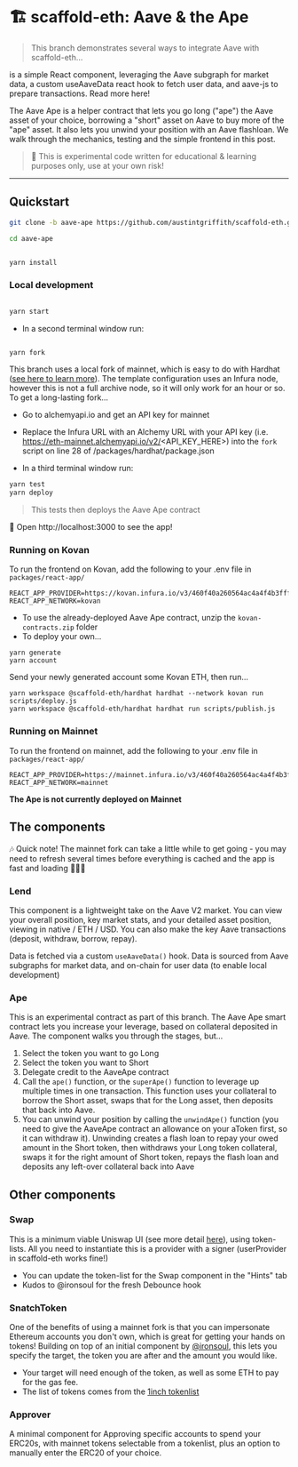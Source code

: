# 🏗 scaffold-eth: Aave & the Ape

> This branch demonstrates several ways to integrate Aave with scaffold-eth...

<Lend/> is a simple React component, leveraging the Aave subgraph for market data, a custom useAaveData react hook to fetch user data, and aave-js to prepare transactions. Read more here!

The Aave Ape is a helper contract that lets you go long ("ape") the Aave asset of your choice, borrowing a "short" asset on Aave to buy more of the "ape" asset. It also lets you unwind your position with an Aave flashloan. We walk through the mechanics, testing and the simple <Ape/> frontend in this post.

> 🚨 This is experimental code written for educational & learning purposes only, use at your own risk!

---

## Quickstart

```bash
git clone -b aave-ape https://github.com/austintgriffith/scaffold-eth.git aave-ape

cd aave-ape
```

```bash

yarn install

```

### Local development

```bash

yarn start

```

- In a second terminal window run:

```bash

yarn fork

```
This branch uses a local fork of mainnet, which is easy to do with Hardhat ([see here to learn more](https://hardhat.org/guides/mainnet-forking.html)). The template configuration uses an Infura node, however this is not a full archive node, so it will only work for an hour or so. To get a long-lasting fork...
- Go to alchemyapi.io and get an API key for mainnet
- Replace the Infura URL with an Alchemy URL with your API key (i.e. https://eth-mainnet.alchemyapi.io/v2/<API_KEY_HERE>) into the `fork` script on line 28 of /packages/hardhat/package.json

- In a third terminal window run:

```bash
yarn test
yarn deploy

```
> This tests then deploys the Aave Ape contract

📱 Open http://localhost:3000 to see the app!

### Running on Kovan
To run the frontend on Kovan, add the following to your .env file in `packages/react-app/`
```
REACT_APP_PROVIDER=https://kovan.infura.io/v3/460f40a260564ac4a4f4b3fffb032dad
REACT_APP_NETWORK=kovan
```

- To use the already-deployed Aave Ape contract, unzip the `kovan-contracts.zip` folder
- To deploy your own...
```
yarn generate
yarn account
```
Send your newly generated account some Kovan ETH, then run...
```
yarn workspace @scaffold-eth/hardhat hardhat --network kovan run scripts/deploy.js
yarn workspace @scaffold-eth/hardhat hardhat run scripts/publish.js
```

### Running on Mainnet
To run the frontend on mainnet, add the following to your .env file in `packages/react-app/`
```
REACT_APP_PROVIDER=https://mainnet.infura.io/v3/460f40a260564ac4a4f4b3fffb032dad
REACT_APP_NETWORK=mainnet
```

**The Ape is not currently deployed on Mainnet**

## The components

🎶 Quick note! The mainnet fork can take a little while to get going - you may need to refresh several times before everything is cached and the app is fast and loading 💨💨💨

### Lend
This component is a lightweight take on the Aave V2 market. You can view your overall position, key market stats, and your detailed asset position, viewing in native / ETH / USD. You can also make the key Aave transactions (deposit, withdraw, borrow, repay).

Data is fetched via a custom `useAaveData()` hook. Data is sourced from Aave subgraphs for market data, and on-chain for user data (to enable local development)

### Ape
This is an experimental contract as part of this branch. The Aave Ape smart contract lets you increase your leverage, based on collateral deposited in Aave. The component walks you through the stages, but...
1. Select the token you want to go Long
2. Select the token you want to Short
3. Delegate credit to the AaveApe contract
4. Call the `ape()` function, or the `superApe()` function to leverage up multiple times in one transaction. This function uses your collateral to borrow the Short asset, swaps that for the Long asset, then deposits that back into Aave.
5. You can unwind your position by calling the `unwindApe()` function (you need to give the AaveApe contract an allowance on your aToken first, so it can withdraw it). Unwinding creates a flash loan to repay your owed amount in the Short token, then withdraws your Long token collateral, swaps it for the right amount of Short token, repays the flash loan and deposits any left-over collateral back into Aave

## Other components

### Swap
This is a minimum viable Uniswap UI (see more detail [here](https://azfuller20.medium.com/swap-with-uniswap-wip-f15923349b3d)), using token-lists. All you need to instantiate this is a provider with a signer (userProvider in scaffold-eth works fine!)
- You can update the token-list for the Swap component in the "Hints" tab
- Kudos to @ironsoul for the fresh Debounce hook

### SnatchToken
One of the benefits of using a mainnet fork is that you can impersonate Ethereum accounts you don't own, which is great for getting your hands on tokens! Building on top of an initial component by [@ironsoul](https://twitter.com/ironsoul0), this lets you specify the target, the token you are after and the amount you would like.
- Your target will need enough of the token, as well as some ETH to pay for the gas fee.
- The list of tokens comes from the [1inch tokenlist](https://tokenlists.org/token-list?url=tokens.1inch.eth)

### Approver
A minimal component for Approving specific accounts to spend your ERC20s, with mainnet tokens selectable from a tokenlist, plus an option to manually enter the ERC20 of your choice.
